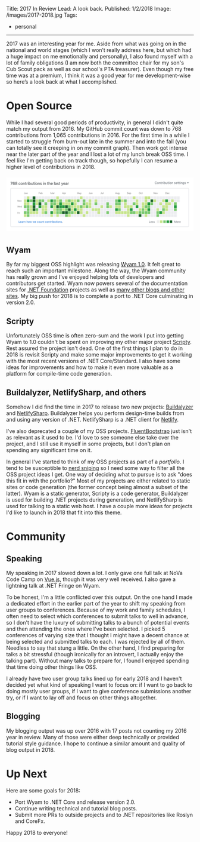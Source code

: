 Title: 2017 In Review
Lead: A look back.
Published: 1/2/2018
Image: /images/2017-2018.jpg
Tags:
  - personal
---
2017 was an interesting year for me. Aside from what was going on in the national and world stages (which I won’t really address here, but which had a huge impact on me emotionally and personally), I also found myself with a lot of family obligations (I am now both the committee chair for my son's Cub Scout pack as well as our school's PTA treasurer). Even though my free time was at a premium, I think it was a good year for me development-wise so here’s a look back at what I accomplished.

# Open Source

While I had several good periods of productivity, in general I didn't quite match my output from 2016. My GitHub commit count was down to 768 contributions from 1,065 contributions in 2016. For the first time in a while I started to struggle from burn-out late in the summer and into the fall (you can totally see it creeping in on my commit graph). Then work got intense near the later part of the year and I lost a lot of my lunch break OSS time. I feel like I'm getting back on track though, so hopefully I can resume a higher level of contributions in 2018.

<img src="/posts/images/github-2017.png" class="img-fluid" style="margin-top: 6px; margin-bottom: 6px;">

## Wyam

By far my biggest OSS highlight was releasing [Wyam 1.0](/posts/wyam-10). It felt great to reach such an important milestone. Along the way, the Wyam community has really grown and I've enjoyed helping lots of developers and contributors get started. Wyam now powers several of the documentation sites for [.NET Foundation](https://www.dotnetfoundation.org) projects as well as [many other blogs and other sites](https://wyam.io/docs/resources/built-with-wyam). My big push for 2018 is to complete a port to .NET Core culminating in version 2.0.

## Scripty

Unfortunately OSS time is often zero-sum and the work I put into getting Wyam to 1.0 couldn't be spent on improving my other major project [Scripty](https://github.com/daveaglick/Scripty). Rest assured the project isn't dead. One of the first things I plan to do in 2018 is revisit Scripty and make some major improvements to get it working with the most recent versions of .NET Core/Standard. I also have some ideas for improvements and how to make it even more valuable as a platform for compile-time code generation.

## Buildalyzer, NetlifySharp, and others

Somehow I did find the time in 2017 to release two new projects: [Buildalyzer](https://github.com/daveaglick/Buildalyzer) and [NetlifySharp](https://github.com/daveaglick/NetlifySharp). Buildalyzer helps you perform design-time builds from and using any version of .NET. NetlifySharp is a .NET client for [Netlify](https://netlify.com).

I've also deprecated a couple of my OSS projects. [FluentBootstrap](https://github.com/daveaglick/FluentBootstrap) just isn't as relevant as it used to be. I'd love to see someone else take over the project, and I still use it myself in some projects, but I don't plan on spending any significant time on it.

In general I've started to think of my OSS projects as part of a _portfolio_. I tend to be susceptible to [nerd sniping](https://xkcd.com/356/) so I need some way to filter all the OSS project ideas I get. One way of deciding what to pursue is to ask "does this fit in with the portfolio?" Most of my projects are either related to static sites or code generation (the former concept being almost a subset of the latter). Wyam is a static generator, Scripty is a code generator, Buildalyzer is used for building .NET projects during generation, and NetlifySharp is used for talking to a static web host. I have a couple more ideas for projects I'd like to launch in 2018 that fit into this theme.

# Community

## Speaking

My speaking in 2017 slowed down a lot. I only gave one full talk at NoVa Code Camp on [Vue.js](https://vuejs.org), though it was very well received. I also gave a lightning talk at .NET Fringe on Wyam.

To be honest, I'm a little conflicted over this output. On the one hand I made a dedicated effort in the earlier part of the year to shift my speaking from user groups to conferences. Because of my work and family schedules, I often need to select which conferences to submit talks to well in advance, so I don't have the luxury of submitting talks to a bunch of potential events and then attending the ones where I've been selected. I picked 5 conferences of varying size that I thought I might have a decent chance at being selected and submitted talks to each. I was rejected by all of them. Needless to say that stung a little. On the other hand, I find preparing for talks a bit stressful (though ironically for an introvert, I actually enjoy the talking part). Without many talks to prepare for, I found I enjoyed spending that time doing other things like OSS.

I already have two user group talks lined up for early 2018 and I haven't decided yet what kind of speaking I want to focus on: if I want to go back to doing mostly user groups, if I want to give conference submissions another try, or if I want to lay off and focus on other things altogether.

## Blogging

My blogging output was up over 2016 with 17 posts not counting my 2016 year in review. Many of those were either deep technically or provided tutorial style guidance. I hope to continue a similar amount and quality of blog output in 2018.

# Up Next

Here are some goals for 2018:

* Port Wyam to .NET Core and release version 2.0.
* Continue writing technical and tutorial blog posts.
* Submit more PRs to outside projects and to .NET repositories like Roslyn and CoreFx.

Happy 2018 to everyone!